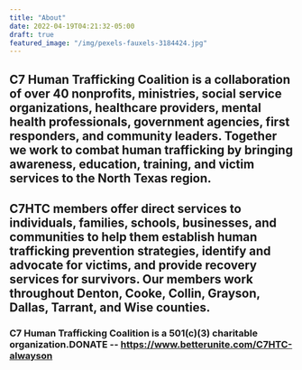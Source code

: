 ```yaml
---
title: "About"
date: 2022-04-19T04:21:32-05:00
draft: true
featured_image: "/img/pexels-fauxels-3184424.jpg"
---
```




## C7 Human Trafficking Coalition is a collaboration of over 40 nonprofits, ministries, social service organizations, healthcare providers, mental health professionals, government agencies, first responders, and community leaders. Together we work to combat human trafficking by bringing awareness, education, training, and victim services to the North Texas region.

## C7HTC members offer direct services to individuals, families, schools, businesses, and communities to help them establish human trafficking prevention strategies, identify and advocate for victims, and provide recovery services for survivors. Our members work throughout Denton, Cooke, Collin, Grayson, Dallas, Tarrant, and Wise counties.

### C7 Human Trafficking Coalition is a 501(c)(3) charitable organization.​ DONATE -- https://www.betterunite.com/C7HTC-alwayson